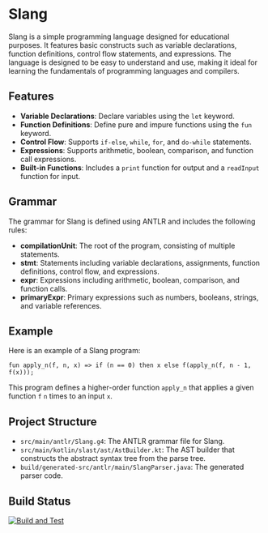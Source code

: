 # Slang

Slang is a simple programming language designed for educational purposes. It features basic constructs such as variable declarations, function definitions, control flow statements, and expressions. The language is designed to be easy to understand and use, making it ideal for learning the fundamentals of programming languages and compilers.

## Features

- **Variable Declarations**: Declare variables using the `let` keyword.
- **Function Definitions**: Define pure and impure functions using the `fun` keyword.
- **Control Flow**: Supports `if-else`, `while`, `for`, and `do-while` statements.
- **Expressions**: Supports arithmetic, boolean, comparison, and function call expressions.
- **Built-in Functions**: Includes a `print` function for output and a `readInput` function for input.

## Grammar

The grammar for Slang is defined using ANTLR and includes the following rules:

- **compilationUnit**: The root of the program, consisting of multiple statements.
- **stmt**: Statements including variable declarations, assignments, function definitions, control flow, and expressions.
- **expr**: Expressions including arithmetic, boolean, comparison, and function calls.
- **primaryExpr**: Primary expressions such as numbers, booleans, strings, and variable references.

## Example

Here is an example of a Slang program:

```
fun apply_n(f, n, x) => if (n == 0) then x else f(apply_n(f, n - 1, f(x)));
```

This program defines a higher-order function `apply_n` that applies a given function `f` `n` times to an input `x`.

## Project Structure

- `src/main/antlr/Slang.g4`: The ANTLR grammar file for Slang.
- `src/main/kotlin/slast/ast/AstBuilder.kt`: The AST builder that constructs the abstract syntax tree from the parse tree.
- `build/generated-src/antlr/main/SlangParser.java`: The generated parser code.

## Build Status

[![Build and Test](https://github.com/jpksh90/Slang/actions/workflows/build.yml/badge.svg)](https://github.com/jpksh90/Slang/actions/workflows/build.yml)
